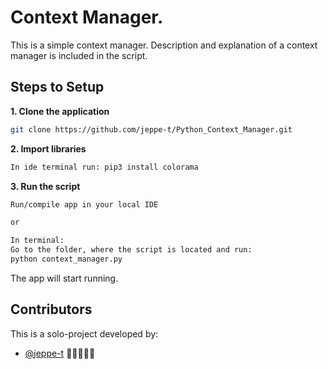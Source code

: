 # Context Manager.

This is a simple context manager. 
Description and explanation of a context manager is included in the script.

## Steps to Setup

**1. Clone the application**

```bash
git clone https://github.com/jeppe-t/Python_Context_Manager.git
```

**2. Import libraries**
```bash
In ide terminal run: pip3 install colorama
```

**3. Run the script**

```bash
Run/compile app in your local IDE

or

In terminal: 
Go to the folder, where the script is located and run: 
python context_manager.py
```
The app will start running.

  
## Contributors

This is a solo-project developed by:

* [@jeppe-t](https://github.com/jeppe-t) 👊🏻👨🏻‍💻
